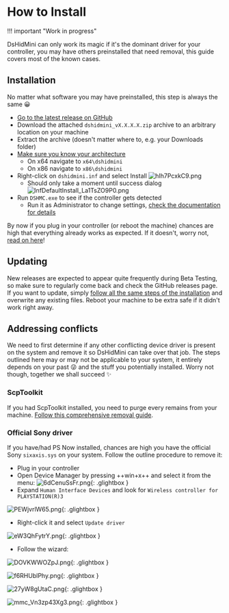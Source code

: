 # How to Install

!!! important "Work in progress"

DsHidMini can only work its magic if it's the dominant driver for your controller, you may have others preinstalled that need removal, this guide covers most of the known cases.

## Installation

No matter what software you may have preinstalled, this step is always the same 😀

- [Go to the latest release on GitHub](https://github.com/ViGEm/DsHidMini/releases/latest)
- Download the attached `dshidmini_vX.X.X.X.zip` archive to an arbitrary location on your machine
- Extract the archive (doesn't matter where to, e.g. your Downloads folder)
- [Make sure you know your architecture](https://vigem.org/research/How-to-check-architecture/)
    - On x64 navigate to `x64\dshidmini`
    - On x86 navigate to `x86\dshidmini`
- Right-click on `dshidmini.inf` and select Install
    ![hIh7PcxkC9.png](images/hIh7PcxkC9.png)
    - Should only take a moment until success dialog
    ![InfDefaultInstall_La1TsZO9P0.png](images/InfDefaultInstall_La1TsZO9P0.png)
- Run `DSHMC.exe` to see if the controller gets detected
    - Run it as Administrator to change settings, [check the documentation for details](../HID-Device-Modes-Explained)

By now if you plug in your controller (or reboot the machine) chances are high that everything already works as expected. If it doesn't, worry not, [read on here](#addressing-conflicts)!

## Updating

New releases are expected to appear quite frequently during Beta Testing, so make sure to regularly come back and check the GitHub releases page. If you want to update, simply [follow all the same steps of the installation](#installation) and overwrite any existing files. Reboot your machine to be extra safe if it didn't work right away.

## Addressing conflicts

We need to first determine if any other conflicting device driver is present on the system and remove it so DsHidMini can take over that job. The steps outlined here may or may not be applicable to your system, it entirely depends on your past 😜 and the stuff you potentially installed. Worry not though, together we shall succeed ✨

### ScpToolkit

If you had ScpToolkit installed, you need to purge every remains from your machine. [Follow this comprehensive removal guide](https://vigem.org/projects/ScpToolkit/ScpToolkit-Removal-Guide/).

### Official Sony driver

If you have/had PS Now installed, chances are high you have the official Sony `sixaxis.sys` on your system. Follow the outline procedure to remove it:

- Plug in your controller
- Open Device Manager by pressing ++win+x++ and select it from the menu:
![6dCenuSsFr.png](images/6dCenuSsFr.png){: .glightbox }
- Expand `Human Interface Devices` and look for `Wireless controller for PLAYSTATION(R)3`

![PEWjvrlW65.png](images/PEWjvrlW65.png){: .glightbox }

- Right-click it and select `Update driver`

![eW3QhFytrY.png](images/eW3QhFytrY.png){: .glightbox }

- Follow the wizard:

![DOVKWWOZpJ.png](images/DOVKWWOZpJ.png){: .glightbox }

![f6RHUblPhy.png](images/f6RHUblPhy.png){: .glightbox }

![27yW8gUtaC.png](images/27yW8gUtaC.png){: .glightbox }

![mmc_Vn3zp43Xg3.png](images/mmc_Vn3zp43Xg3.png){: .glightbox }
